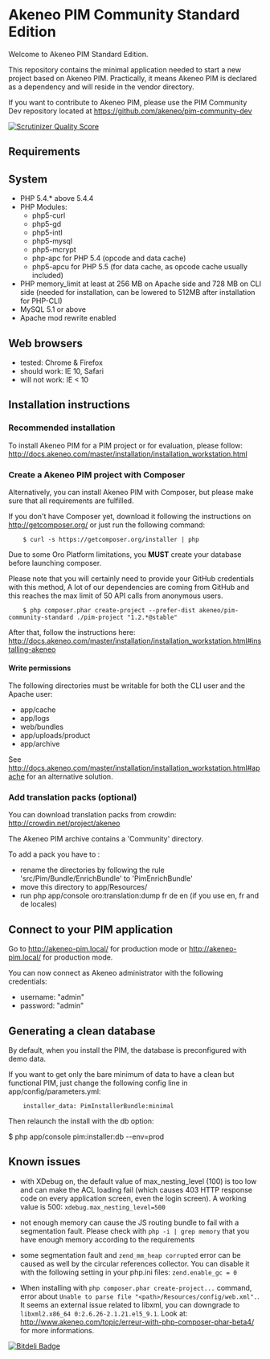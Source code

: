 Akeneo PIM Community Standard Edition
=====================================
Welcome to Akeneo PIM Standard Edition.

This repository contains the minimal application needed to start a new project based on Akeneo PIM.
Practically, it means Akeneo PIM is declared as a dependency and will reside in the vendor directory.

If you want to contribute to Akeneo PIM, please use the PIM Community Dev repository located at
https://github.com/akeneo/pim-community-dev

[![Scrutinizer Quality Score](https://scrutinizer-ci.com/g/akeneo/pim-community-dev/badges/quality-score.png?s=05ef3d5d2bbfae2f9a659060b21711d275f0c1ff)](https://scrutinizer-ci.com/g/akeneo/pim-community-dev/)

Requirements
------------
## System
 - PHP 5.4.* above 5.4.4
 - PHP Modules:
    - php5-curl
    - php5-gd
    - php5-intl
    - php5-mysql
    - php5-mcrypt
    - php-apc for PHP 5.4 (opcode and data cache)
    - php5-apcu for PHP 5.5 (for data cache, as opcode cache usually included)
 - PHP memory_limit at least at 256 MB on Apache side and 728 MB on CLI side (needed for installation, can be lowered to 512MB after installation for PHP-CLI)
 - MySQL 5.1 or above
 - Apache mod rewrite enabled

## Web browsers
 - tested: Chrome & Firefox
 - should work: IE 10, Safari
 - will not work: IE < 10

Installation instructions
-------------------------
### Recommended installation
To install Akeneo PIM for a PIM project or for evaluation, please follow:
http://docs.akeneo.com/master/installation/installation_workstation.html

### Create a Akeneo PIM project with Composer

Alternatively, you can install Akeneo PIM with Composer, but please make sure that all requirements are fulfilled.

If you don't have Composer yet, download it following the instructions on
http://getcomposer.org/ or just run the following command:

```
    $ curl -s https://getcomposer.org/installer | php
```

Due to some Oro Platform limitations, you **MUST** create your database before launching composer.

Please note that you will certainly need to provide your GitHub credentials with this method,
A lot of our dependencies are coming from GitHub and this reaches the max limit of 50 API calls
from anonymous users.

```
    $ php composer.phar create-project --prefer-dist akeneo/pim-community-standard ./pim-project "1.2.*@stable"
```

After that, follow the instructions here:
http://docs.akeneo.com/master/installation/installation_workstation.html#installing-akeneo

#### Write permissions

The following directories must be writable for both the CLI user and the Apache user:
- app/cache
- app/logs
- web/bundles
- app/uploads/product
- app/archive

See http://docs.akeneo.com/master/installation/installation_workstation.html#apache for an alternative solution.

### Add translation packs (optional)

You can download translation packs from crowdin: http://crowdin.net/project/akeneo

The Akeneo PIM archive contains a 'Community' directory.

To add a pack you have to :
* rename the directories by following the rule 'src/Pim/Bundle/EnrichBundle' to 'PimEnrichBundle'
* move this directory to app/Resources/
* run php app/console oro:translation:dump fr de en (if you use en, fr and de locales)

Connect to your PIM application
-------------------------------

Go to http://akeneo-pim.local/ for production mode or http://akeneo-pim.local/ for production mode.

You can now connect as Akeneo administrator with the following credentials:
- username: "admin"
- password: "admin"

Generating a clean database
---------------------------

By default, when you install the PIM, the database is preconfigured with demo data.

If you want to get only the bare minimum of data to have a clean but functional PIM,
just change the following config line in app/config/parameters.yml:

```
    installer_data: PimInstallerBundle:minimal
```

Then relaunch the install with the db option:

$ php app/console pim:installer:db --env=prod

Known issues
------------
 - with XDebug on, the default value of max_nesting_level (100) is too low and can make the ACL loading fail (which causes 403 HTTP response code on every application screen, even the login screen). A working value is 500:
`xdebug.max_nesting_level=500`

 - not enough memory can cause the JS routing bundle to fail with a segmentation fault. Please check with `php -i | grep memory` that you have enough memory according to the requirements

 - some segmentation fault and `zend_mm_heap corrupted` error can be caused as well by the circular references collector. You can disable it with the following setting in your php.ini files:
`zend.enable_gc = 0`

 - When installing with `php composer.phar create-project...` command, error about `Unable to parse file "<path>/Resources/config/web.xml".`. It seems an external issue related to libxml, you can downgrade to `libxml2.x86_64 0:2.6.26-2.1.21.el5_9.1`. Look at: http://www.akeneo.com/topic/erreur-with-php-composer-phar-beta4/ for more informations.

[![Bitdeli Badge](https://d2weczhvl823v0.cloudfront.net/akeneo/pim-community-dev/trend.png)](https://bitdeli.com/free "Bitdeli Badge")
